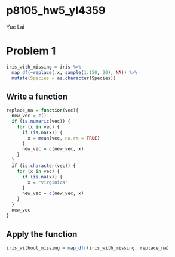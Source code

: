 p8105\_hw5\_yl4359
================
Yue Lai

# Problem 1

``` r
iris_with_missing = iris %>% 
  map_df(~replace(.x, sample(1:150, 20), NA)) %>%
  mutate(Species = as.character(Species))
```

## Write a function

``` r
replace_na = function(vec){
  new_vec = c()
  if (is.numeric(vec)) {
    for (x in vec) {
      if (is.na(x)) {
        x = mean(vec, na.rm = TRUE)
      }
      new_vec = c(new_vec, x)
    }
  }
  if (is.character(vec)) {
    for (x in vec) {
      if (is.na(x)) {
        x = "virginica"
      }
      new_vec = c(new_vec, x)
    }
  }
  new_vec
}
```

## Apply the function

``` r
iris_without_missing = map_dfr(iris_with_missing, replace_na)
```
